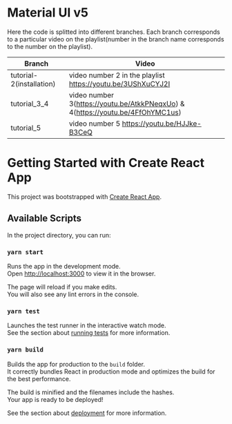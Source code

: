 # Material UI v5

Here the code is splitted into different branches. Each branch corresponds to a particular video on the playlist(number in the branch name corresponds to the number on the playlist).

| Branch | Video |
|---|---|
|tutorial-2(installation)|video number 2 in the playlist https://youtu.be/3UShXuCYJ2I|
| tutorial_3_4| video number 3(https://youtu.be/AtkkPNeqxUo) & 4(https://youtu.be/4FfOhYMC1us)|
|tutorial_5| video number 5 https://youtu.be/HJJke-B3CeQ|

# Getting Started with Create React App

This project was bootstrapped with [Create React App](https://github.com/facebook/create-react-app).

## Available Scripts

In the project directory, you can run:

### `yarn start`

Runs the app in the development mode.\
Open [http://localhost:3000](http://localhost:3000) to view it in the browser.

The page will reload if you make edits.\
You will also see any lint errors in the console.

### `yarn test`

Launches the test runner in the interactive watch mode.\
See the section about [running tests](https://facebook.github.io/create-react-app/docs/running-tests) for more information.

### `yarn build`

Builds the app for production to the `build` folder.\
It correctly bundles React in production mode and optimizes the build for the best performance.

The build is minified and the filenames include the hashes.\
Your app is ready to be deployed!

See the section about [deployment](https://facebook.github.io/create-react-app/docs/deployment) for more information.
